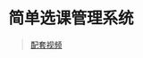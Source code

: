 # 简单选课管理系统

> [配套视频](https://www.bilibili.com/video/BV1RA411M7jR?from=search&seid=1645443215453810306)
